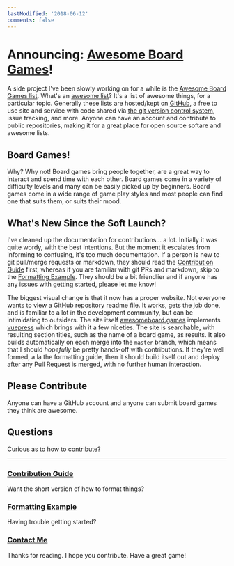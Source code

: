 ```yaml
---
lastModified: '2018-06-12'
comments: false
---
```


# Announcing: [Awesome Board Games][awesome-bg]!

A side project I've been slowly working on for a while is the [Awesome Board Games list][awesome-bg]. What's an [awesome list][awesome-orig]? It's a list of awesome things, for a particular topic. Generally these lists are hosted/kept on [GitHub][gh], a free to use site and service with code shared via [the git version control system][git-scm], issue tracking, and more. Anyone can have an account and contribute to public repositories, making it for a great place for open source softare and awesome lists.

## Board Games!

Why? Why not! Board games bring people together, are a great way to interact and spend time with each other. Board games come in a variety of difficulty levels and many can be easily picked up by beginners. Board games come in a wide range of game play styles and most people can find one that suits them, or suits their mood.

## What's New Since the Soft Launch?

I've cleaned up the documentation for contributions... a lot. Initially it was quite wordy, with the best intentions. But the moment it escalates from informing to confusing, it's too much documentation. If a person is new to git pull/merge requests or markdown, they should read the [Contribution Guide][contrib-guide] first, whereas if you are familiar with git PRs and markdown, skip to the [Formatting Example][format-example]. They should be a bit friendlier and if anyone has any issues with getting started, please let me know!

The biggest visual change is that it now has a proper website. Not everyone wants to view a GitHub repository readme file. It works, gets the job done, and is familiar to a lot in the development community, but can be intimidating to outsiders. The site itself [awesomeboard.games][awesome-bg] implements [vuepress][vuepress] which brings with it a few niceties. The site is searchable, with resulting section titles, such as the name of a board game, as results. It also builds automatically on each merge into the `master` branch, which means that I should _hopefully_ be pretty hands-off with contributions. If they're well formed, a la the formatting guide, then it should build itself out and deploy after any Pull Request is merged, with no further human interaction.

## Please Contribute

Anyone can have a GitHub account and anyone can submit board games they think are awesome.

## Questions

Curious as to how to contribute?

---

### [Contribution Guide][contrib-guide]

Want the short version of how to format things?

### [Formatting Example][format-example]

Having trouble getting started?

### [Contact Me][contact-eric]

Thanks for reading. I hope you contribute. Have a great game!

[awesome-bg]: https://awesomeboard.games/
[contrib-guide]: https://awesomeboard.games/contributing.html#adding-to-this-list
[format-example]: https://awesomeboard.games/formatting.html#example
[awesome-orig]: https://awesome.re/
[gh]: https://github.com/
[git-scm]: https://git-scm.com/
[contact-eric]: https://goo.gl/forms/oQeTPDqsGEWGTZoc2
[vuepress]: https://vuepress.vuejs.org
